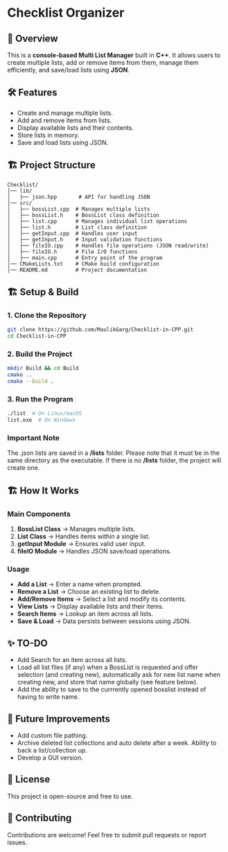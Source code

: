 # Checklist Organizer

## 📌 Overview
This is a **console-based Multi List Manager** built in **C++**. It allows users to create multiple lists, add or remove items from them, manage them efficiently, and save/load lists using **JSON**.

## 🛠 Features
- Create and manage multiple lists.
- Add and remove items from lists.
- Display available lists and their contents.
- Store lists in memory.
- Save and load lists using JSON.

## 🏗 Project Structure
```
Checklist/
│── lib/
│   ├── json.hpp       # API for handling JSON
│── src/
│   ├── bossList.cpp  # Manages multiple lists
│   ├── bossList.h    # BossList class definition
│   ├── list.cpp      # Manages individual list operations
│   ├── list.h        # List class definition
│   ├── getInput.cpp  # Handles user input
│   ├── getInput.h    # Input validation functions
│   ├── fileIO.cpp    # Handles file operations (JSON read/write)
│   ├── fileIO.h      # File I/O functions
│   ├── main.cpp      # Entry point of the program
│── CMakeLists.txt    # CMake build configuration
│── README.md         # Project documentation
```

## 🏗 Setup & Build
### **1. Clone the Repository**
```sh
git clone https://github.com/MaulikGarg/Checklist-in-CPP.git
cd Checklist-in-CPP
```

### **2. Build the Project**
```sh
mkdir Build && cd Build
cmake ..
cmake --build .
```

### **3. Run the Program**
```sh
./list  # On Linux/macOS
list.exe  # On Windows
```

### **Important Note**
The .json lists are saved in a **/lists** folder. Please note that it must be in the same directory as the executable. If there is no **/lists** folder, the project will create one.

## 🏗 How It Works
### **Main Components**
1. **BossList Class** → Manages multiple lists.
2. **List Class** → Handles items within a single list.
3. **getInput Module** → Ensures valid user input.
4. **fileIO Module** → Handles JSON save/load operations.

### **Usage**
- **Add a List** → Enter a name when prompted.
- **Remove a List** → Choose an existing list to delete.
- **Add/Remove Items** → Select a list and modify its contents.
- **View Lists** → Display available lists and their items.
- **Search Items** → Lookup an item across all lists.
- **Save & Load** → Data persists between sessions using JSON.

## ✨ TO-DO
- Add Search for an item across all lists.
- Load all list files (if any) when a BossList is requested and offer selection (and creating new), automatically ask for new list name when creating new, and store that name globally (see feature below).
- Add the ability to save to the currrently opened bosslist instead of having to write name.

## 🚀 Future Improvements
- Add custom file pathing.
- Archive deleted list collections and auto delete after a week. Ability to back a list/collection up.
- Develop a GUI version.

## 📜 License
This project is open-source and free to use.

## 🤝 Contributing
Contributions are welcome! Feel free to submit pull requests or report issues.

